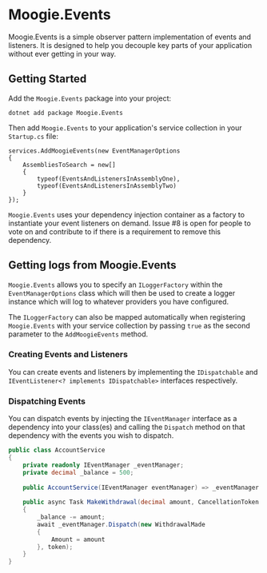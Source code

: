 # Moogie.Events

Moogie.Events is a simple observer pattern implementation of events and listeners. It is designed to help you decouple
key parts of your application without ever getting in your way.

## Getting Started

Add the `Moogie.Events` package into your project:

`dotnet add package Moogie.Events`

Then add `Moogie.Events` to your application's service collection in your `Startup.cs` file:

```
services.AddMoogieEvents(new EventManagerOptions
{
    AssembliesToSearch = new[]
    {
        typeof(EventsAndListenersInAssemblyOne),
        typeof(EventsAndListenersInAssemblyTwo)
    }
});
```

`Moogie.Events` uses your dependency injection container as a factory to instantiate your event listeners on demand.
Issue #8 is open for people to vote on and contribute to if there is a requirement to remove this dependency.

## Getting logs from Moogie.Events

`Moogie.Events` allows you to specify an `ILoggerFactory` within the `EventManagerOptions` class which will then
be used to create a logger instance which will log to whatever providers you have configured. 

The `ILoggerFactory` can also be mapped automatically when registering `Moogie.Events` with your service collection by 
passing `true` as the second parameter to the `AddMoogieEvents` method.

### Creating Events and Listeners

You can create events and listeners by implementing the `IDispatchable` and `IEventListener<? implements IDispatchable>`
interfaces respectively.

### Dispatching Events

You can dispatch events by injecting the `IEventManager` interface as a dependency into your class(es) and calling the 
`Dispatch` method on that dependency with the events you wish to dispatch.

```csharp
public class AccountService
{
    private readonly IEventManager _eventManager;
    private decimal _balance = 500;
       
    public AccountService(IEventManager eventManager) => _eventManager = eventManager;
    
    public async Task MakeWithdrawal(decimal amount, CancellationToken token)
    {
        _balance -= amount;
        await _eventManager.Dispatch(new WithdrawalMade
        {
            Amount = amount
        }, token);
    }
}
```

